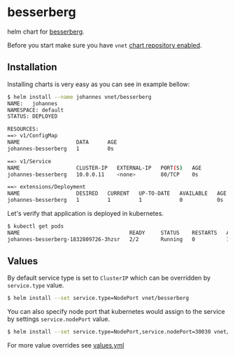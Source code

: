 # besserberg

helm chart for [besserberg](https://github.com/Vnet-as/besserberg).

Before you start make sure you have `vnet` [chart repository enabled](https://github.com/Vnet-as/charts).


## Installation

Installing charts is very easy as you can see in example bellow:

```bash
$ helm install --name johannes vnet/besserberg
NAME:   johannes
NAMESPACE: default
STATUS: DEPLOYED

RESOURCES:
==> v1/ConfigMap
NAME                  DATA      AGE
johannes-besserberg   1         0s

==> v1/Service
NAME                  CLUSTER-IP   EXTERNAL-IP   PORT(S)   AGE
johannes-besserberg   10.0.0.11    <none>        80/TCP    0s

==> extensions/Deployment
NAME                  DESIRED   CURRENT   UP-TO-DATE   AVAILABLE   AGE
johannes-besserberg   1         1         1            0           0s
```

Let's verify that application is deployed in kubernetes.

```bash
$ kubectl get pods
NAME                                   READY     STATUS    RESTARTS   AGE
johannes-besserberg-1832809726-3hzsr   2/2       Running   0          1m
```

## Values

By default service type is set to `ClusterIP` which can be overridden by `service.type` value.

```bash
$ helm install --set service.type=NodePort vnet/besserberg
```

You can also specify node port that kubernetes would assign to the service by settings `service.nodePort` value.

```bash
$ helm install --set service.type=NodePort,service.nodePort=30030 vnet/besserberg
```

For more value overrides see [values.yml](https://github.com/Vnet-as/charts/blob/master/besserberg/values.yaml)
